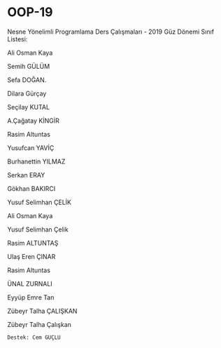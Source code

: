 ﻿# OOP-19

Nesne Yönelimli Programlama Ders Çalışmaları - 2019 Güz Dönemi Sınıf Listesi:

Ali Osman Kaya

Semih GÜLÜM

Sefa DOĞAN.

Dilara  Gürçay 
 
Seçilay KUTAL

A.Çağatay KİNGİR

Rasim Altuntas

Yusufcan YAVİÇ

Burhanettin YILMAZ

Serkan ERAY

Gökhan BAKIRCI

Yusuf Selimhan ÇELİK 

Ali Osman Kaya

Yusuf Selimhan Çelik 

Rasim ALTUNTAŞ

Ulaş Eren ÇINAR

Rasim Altuntas

ÜNAL  ZURNALI

Eyyüp Emre Tan

Zübeyr Talha ÇALIŞKAN

Zübeyr Talha Çalışkan
```
Destek: Cem GÜÇLÜ